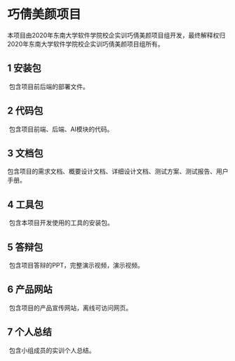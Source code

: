 # 巧倩美颜项目

本项目由2020年东南大学软件学院校企实训巧倩美颜项目组开发，最终解释权归2020年东南大学软件学院校企实训巧倩美颜项目组所有。

## 1 安装包

​	包含项目前后端的部署文件。

## 2 代码包

​	包含项目前端、后端、AI模块的代码。

## 3 文档包

​	包含项目的需求文档、概要设计文档、详细设计文档、测试方案、测试报告、用户手册。

## 4 工具包

​	包含本项目开发使用的工具的安装包。

## 5 答辩包

​	包含项目答辩的PPT，完整演示视频，演示视频。

## 6 产品网站

​	包含项目的产品宣传网站，离线可访问网页。

## 7 个人总结

​	包含小组成员的实训个人总结。